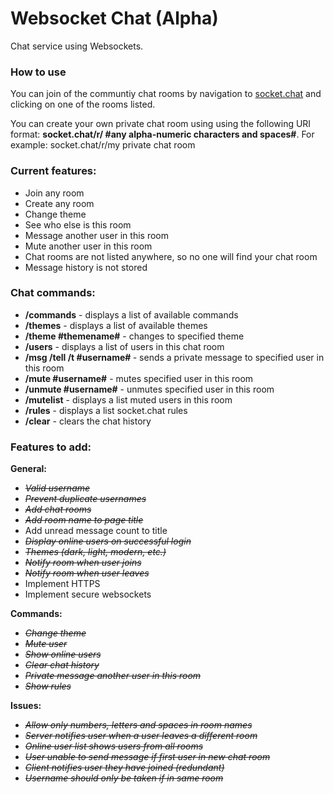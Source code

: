 # Websocket Chat (Alpha)
Chat service using Websockets.
<h3>How to use</h3>
<p>You can join of the communtiy chat rooms by navigation to <a href="http://socket.chat">socket.chat</a> and
clicking on one of the rooms listed.</p>
<p>You can create your own private chat room using using the following URI format: <b>socket.chat/r/ #any alpha-numeric characters and spaces#</b>. For 
example: socket.chat/r/my private chat room</p>
<h3>Current features:</h3>
<ul>
  <li>Join any room</li>
  <li>Create any room</li>
  <li>Change theme</li>
  <li>See who else is this room</li>
  <li>Message another user in this room</li>
  <li>Mute another user in this room</li>
  <li>Chat rooms are not listed anywhere, so no one will find your chat room</li>
  <li>Message history is not stored</li>
</ul>

<h3>Chat commands:</h3>
<ul>
  <li><b>/commands</b> - displays a list of available commands</li>
  <li><b>/themes</b> - displays a list of available themes</li>
  <li><b>/theme #themename#</b> - changes to specified theme</li>
  <li><b>/users</b> - displays a list of users in this chat room</li>
  <li><b>/msg /tell /t #username# <message></b> - sends a private message to specified user in this room</li>
  <li><b>/mute #username#</b> - mutes specified user in this room</li>
  <li><b>/unmute #username#</b> - unmutes specified user in this room</li>
  <li><b>/mutelist</b> - displays a list muted users in this room</li>
  <li><b>/rules</b> - displays a list socket.chat rules</li>
  <li><b>/clear</b> - clears the chat history</li>
</ul>

<h3>Features to add:</h3>

<p><b>General:</b></p>
<ul>
  <li><s><i>Valid username</i></s></li>
  <li><s><i>Prevent duplicate usernames</i></s></li>
  <li><s><i>Add chat rooms</i></s></li>
  <li><s><i>Add room name to page title</i></s></li>
  <li>Add unread message count to title</li>
  <li><s><i>Display online users on successful login</i></s></li>
  <li><s><i>Themes (dark, light, modern, etc.)</i></s></li>
  <li><s><i>Notify room when user joins</i></s></li>
  <li><s><i>Notify room when user leaves</i></s></li>
  <li>Implement HTTPS</li>
  <li>Implement secure websockets</li>
</ul>

<p><b>Commands:</b></p>
<ul>
  <li><s><i>Change theme</i></s></li>
  <li><s><i>Mute user</i></s></li>
  <li><s><i>Show online users</i></s></li>
  <li><s><i>Clear chat history</i></s></li>
  <li><s><i>Private message another user in this room</i></s></li>
  <li><s><i>Show rules</i></s></li>
</ul>

<p><b>Issues:</b></p>
<ul>
  <li><s><i>Allow only numbers, letters and spaces in room names</i></s></li>
  <li><s><i>Server notifies user when a user leaves a different room</i></s></li>
  <li><s><i>Online user list shows users from all rooms</i></s></li>
  <li><s><i>User unable to send message if first user in new chat room</i></s></li>
  <li><s><i>Client notifies user they have joined (redundant)</i></s></li>
  <li><s><i>Username should only be taken if in same room</i></s></li>
</ul>
